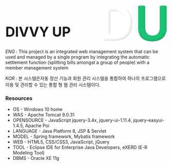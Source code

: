 
<img src="logo.png" width="200px" align="right">
  
<h1 style="font-size:3em;"> DIVVY UP</h1>

*ENG* : This project is an integrated web management system that can be used and managed by a single program by integrating the automatic settlement function (splitting bills amongst a group of people) with a member management system

*KOR* : 본 시스템은자동 정산 기능과 회원 관리 시스템을 통합하여 하나의 프로그램으로 이용 및 관리할 수 있는 통합 형 웹 관리 시스템이다.


### Resources

<ul>
  <li>OS - Windows 10 home</li>
  <li>WAS - Apache Tomcat 9.0.31</li>
  <li>OPENSOURCE - JavaScript jquery-3.4x, jquery-ui-1.11.4, jquery-easyui-1.4.5, Apache Poi</li>
  <li>LANGUAGE - Java Platform 8, JSP & Servlet</li>
  <li>MODEL - Spring framework, Mybatis framework</li>
  <li>WEB - HTML5, CSS/CSS3, JavaScript, jQuery</li>
  <li>TOOL - Eclipse IDE for Enterprise Java Developers, eXERD (E-R Modeling Tool)</li>
  <li>DBMS - Oracle XE 11g</li>
</ul>


